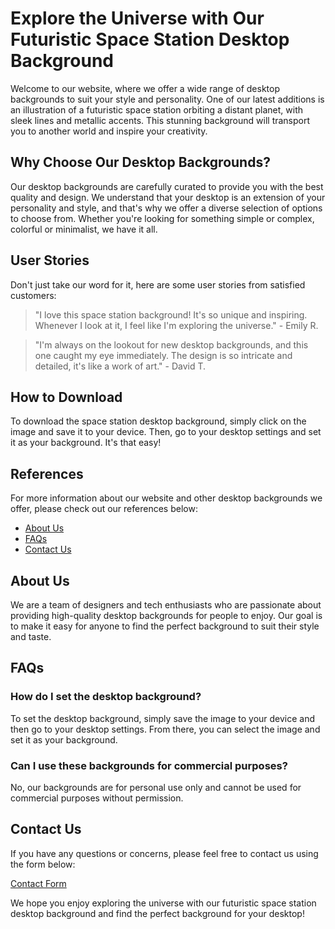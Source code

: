 <!--font:Orbitron-->

# Explore the Universe with Our Futuristic Space Station Desktop Background

Welcome to our website, where we offer a wide range of desktop backgrounds to suit your style and personality. One of our latest additions is an illustration of a futuristic space station orbiting a distant planet, with sleek lines and metallic accents. This stunning background will transport you to another world and inspire your creativity.

## Why Choose Our Desktop Backgrounds?

Our desktop backgrounds are carefully curated to provide you with the best quality and design. We understand that your desktop is an extension of your personality and style, and that's why we offer a diverse selection of options to choose from. Whether you're looking for something simple or complex, colorful or minimalist, we have it all.

## User Stories

Don't just take our word for it, here are some user stories from satisfied customers:

> "I love this space station background! It's so unique and inspiring. Whenever I look at it, I feel like I'm exploring the universe." - Emily R.

> "I'm always on the lookout for new desktop backgrounds, and this one caught my eye immediately. The design is so intricate and detailed, it's like a work of art." - David T.

## How to Download

To download the space station desktop background, simply click on the image and save it to your device. Then, go to your desktop settings and set it as your background. It's that easy!

## References

For more information about our website and other desktop backgrounds we offer, please check out our references below:

- [About Us](#about-us)
- [FAQs](#faqs)
- [Contact Us](#contact-us)

## About Us

We are a team of designers and tech enthusiasts who are passionate about providing high-quality desktop backgrounds for people to enjoy. Our goal is to make it easy for anyone to find the perfect background to suit their style and taste.

## FAQs

### How do I set the desktop background?

To set the desktop background, simply save the image to your device and then go to your desktop settings. From there, you can select the image and set it as your background.

### Can I use these backgrounds for commercial purposes?

No, our backgrounds are for personal use only and cannot be used for commercial purposes without permission.

## Contact Us

If you have any questions or concerns, please feel free to contact us using the form below:

[Contact Form](#contact-form)

We hope you enjoy exploring the universe with our futuristic space station desktop background and find the perfect background for your desktop!

<!--

Write me content for website with wallpaper which alt text is:

"An illustration of a futuristic space station orbiting a distant planet, with sleek lines and metallic accents."

The name/title of the page should not be 1:1 copy of the alt text but rather a real content of the website which is using this wallpaper.

- Use markdown format 
- Start with heading
- Heading should be short and concise
- The content should look like a real website 
- The website should not be about the wallpaper, wallpaper is just a related background
- Heading should be contain work "wallpaper" or "background"
- Include real sections like references, contact, user stories, etc. use things relevant to the page purpose.
- Feel free to use structure like headings, bullets, numbering, blockquotes, paragraphs, horizontal lines, etc.
- You can use formatting like bold or _italic_
- You can include UTF-8 emojis
- Links should be only #hash anchors (and you can refer to the document itself)
- Do not include images


---


# Futuristic Space Station Wallpaper for Your Desktop Background

Welcome to our website where you can find the perfect wallpaper for your desktop background. Our latest addition is an illustration of a futuristic space station orbiting a distant planet, with sleek lines and metallic accents. 

## Why Choose Our Wallpaper?

Our wallpapers are carefully selected to provide you with the best quality and design. We understand that your desktop background is an extension of your personality and style, and that's why we offer a wide range of options to choose from. Whether you're looking for something simple or complex, colorful or minimalist, we have it all.

## User Stories

Don't just take our word for it, here are some user stories from satisfied customers:

> "I was looking for a unique wallpaper to match my sci-fi themed setup and stumbled upon this website. The futuristic space station wallpaper caught my eye and I knew I had to have it. It looks amazing on my desktop!" - John D.

> "I'm not very tech-savvy, but the process of downloading and setting up the wallpaper was easy and straightforward. Plus, the quality is top-notch!" - Sarah L.

## How to Download

To download the wallpaper, simply click on the image and save it to your device. Then, go to your desktop settings and set it as your background. It's that easy!

## References

For more information about our website and other wallpapers we offer, please check out our references below:

- [About Us](#about-us)
- [FAQs](#faqs)
- [Contact Us](#contact-us)

## About Us

We are a team of designers and tech enthusiasts who are passionate about providing high-quality wallpapers for desktop backgrounds. Our goal is to make it easy for anyone to find the perfect wallpaper to suit their style and taste.

## FAQs

### How do I set the wallpaper as my background?

To set the wallpaper as your background, simply save the image to your device and then go to your desktop settings. From there, you can select the image and set it as your background.

### Can I use these wallpapers for commercial purposes?

No, our wallpapers are for personal use only and cannot be used for commercial purposes without permission.

## Contact Us

If you have any questions or concerns, please feel free to contact us using the form below:

[Contact Form](#contact-form)

We hope you enjoy our futuristic space station wallpaper and find the perfect background for your desktop!


---


Heading should not include word "wallpaper". The website should not be about the wallpaper itself, wallpaper is just a related background, rewrite whole content.


---


# Explore the Universe with Our Futuristic Space Station Desktop Background

Welcome to our website, where we offer a wide range of desktop backgrounds to suit your style and personality. One of our latest additions is an illustration of a futuristic space station orbiting a distant planet, with sleek lines and metallic accents. This stunning background will transport you to another world and inspire your creativity.

## Why Choose Our Desktop Backgrounds?

Our desktop backgrounds are carefully curated to provide you with the best quality and design. We understand that your desktop is an extension of your personality and style, and that's why we offer a diverse selection of options to choose from. Whether you're looking for something simple or complex, colorful or minimalist, we have it all.

## User Stories

Don't just take our word for it, here are some user stories from satisfied customers:

> "I love this space station background! It's so unique and inspiring. Whenever I look at it, I feel like I'm exploring the universe." - Emily R.

> "I'm always on the lookout for new desktop backgrounds, and this one caught my eye immediately. The design is so intricate and detailed, it's like a work of art." - David T.

## How to Download

To download the space station desktop background, simply click on the image and save it to your device. Then, go to your desktop settings and set it as your background. It's that easy!

## References

For more information about our website and other desktop backgrounds we offer, please check out our references below:

- [About Us](#about-us)
- [FAQs](#faqs)
- [Contact Us](#contact-us)

## About Us

We are a team of designers and tech enthusiasts who are passionate about providing high-quality desktop backgrounds for people to enjoy. Our goal is to make it easy for anyone to find the perfect background to suit their style and taste.

## FAQs

### How do I set the desktop background?

To set the desktop background, simply save the image to your device and then go to your desktop settings. From there, you can select the image and set it as your background.

### Can I use these backgrounds for commercial purposes?

No, our backgrounds are for personal use only and cannot be used for commercial purposes without permission.

## Contact Us

If you have any questions or concerns, please feel free to contact us using the form below:

[Contact Form](#contact-form)

We hope you enjoy exploring the universe with our futuristic space station desktop background and find the perfect background for your desktop!

-->
